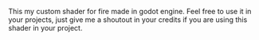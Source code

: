 This my custom shader for fire made in godot engine. Feel free to use it in your projects, just give me a shoutout in your credits if you are using this shader in your project.
